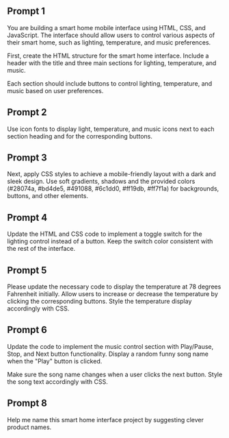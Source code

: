 ## Prompt 1

You are building a smart home mobile interface using HTML, CSS, and JavaScript.
The interface should allow users to control various aspects of their smart home,
such as lighting, temperature, and music preferences.

First, create the HTML structure for the smart home interface.
Include a header with the title and three main sections for lighting,
temperature, and music.

Each section should include buttons to control lighting, temperature,
and music based on user preferences.

## Prompt 2

Use icon fonts to display light, temperature, and music icons next to
each section heading and for the corresponding buttons.

## Prompt 3

Next, apply CSS styles to achieve a mobile-friendly layout with a
dark and sleek design. Use soft gradients, shadows and the provided colors
(#28074a, #bd4de5, #491088, #6c1dd0, #ff19db, #ff7f1a) for
backgrounds, buttons, and other elements.

## Prompt 4

Update the HTML and CSS code to implement a toggle switch for
the lighting control instead of a button. Keep the switch color
consistent with the rest of the interface.

## Prompt 5

Please update the necessary code to display the temperature at
78 degrees Fahrenheit initially. Allow users to increase or decrease
the temperature by clicking the corresponding buttons.
Style the temperature display accordingly with CSS.

## Prompt 6

Update the code to implement the music control section with
Play/Pause, Stop, and Next button functionality. Display a
random funny song name when the "Play" button is clicked.

Make sure the song name changes when a user clicks the next button.
Style the song text accordingly with CSS.

## Prompt 8

Help me name this smart home interface project by suggesting clever product names.
